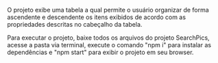 O projeto exibe uma tabela a qual permite o usuário organizar de forma ascendente e descendente os itens exibidos de acordo com as propriedades descritas no cabeçalho da tabela.

Para executar o projeto, baixe todos os arquivos do projeto SearchPics, acesse a pasta via terminal, execute o comando "npm i" para instalar as dependências e "npm start" para exibir o projeto em seu browser.
